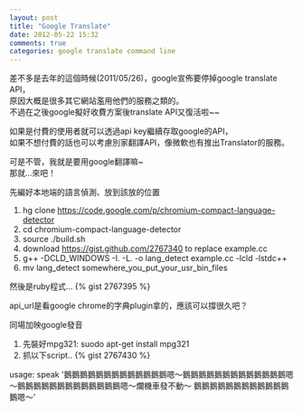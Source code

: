 ```yaml
---
layout: post
title: "Google Translate"
date: 2012-05-22 15:32
comments: true
categories: google translate command line
---
```

差不多是去年的這個時候(2011/05/26)，google宣佈要停掉google translate API，  
原因大概是很多其它網站濫用他們的服務之類的。  
不過在之後google擬好收費方案後translate API又復活啦~~

如果是付費的使用者就可以透過api key繼續存取google的API，  
如果不想付費的話也可以考慮別家翻譯API，像微軟也有推出Translator的服務。  

可是不管，我就是要用google翻譯嘛~  
那就...來吧！

先編好本地端的語言偵測、放到該放的位置

1. hg clone https://code.google.com/p/chromium-compact-language-detector
1. cd chromium-compact-language-detector
1. source ./build.sh
1. download https://gist.github.com/2767340 to replace example.cc
1. g++ -DCLD_WINDOWS -I. -L. -o lang_detect example.cc -lcld -lstdc++
1. mv lang_detect somewhere_you_put_your_usr_bin_files

然後是ruby程式...
{% gist 2767395 %}

api_url是看google chrome的字典plugin拿的，應該可以撐很久吧？  

同場加映google發音

1. 先裝好mpg321: suodo apt-get install mpg321
1. 抓以下script..
{% gist 2767430 %}

usage:
    speak '鵝鵝鵝鵝鵝鵝鵝鵝鵝鵝鵝鵝鵝嗯～鵝鵝鵝鵝鵝鵝鵝鵝鵝鵝鵝鵝鵝嗯～鵝鵝鵝鵝鵝鵝鵝鵝鵝鵝鵝鵝鵝嗯～爛機車發不動～ 鵝鵝鵝鵝鵝鵝鵝鵝鵝鵝鵝鵝鵝嗯～'
